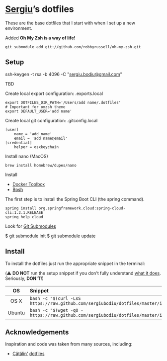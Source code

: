 # [Sergiu](https://github.com/sergiubodiu)’s dotfiles

These are the base dotfiles that I start with when I set up a
new environment.

Added __Oh My Zsh is a way of life!__

    git submodule add git://github.com/robbyrussell/oh-my-zsh.git

## Setup

ssh-keygen -t rsa -b 4096 -C "sergiu.bodiu@gmail.com"

TBD

Create local export configuration: .exports.local

    export DOTFILES_DIR_PATH='/Users/add name/.dotfiles'
    # Important for omzsh theme
    export DEFAULT_USER='add name'

Create local git configuration: .gitconfig.local

    [user]
        name = 'add name'
        email = 'add name@email'
    [credential]
        helper = osxkeychain

Install nano (MacOS)

    brew install homebrew/dupes/nano

Install
   * [Docker Toolbox](https://www.docker.com/products/docker-toolbox)
   * [Bosh](http://bosh.io)

The first step is to install the Spring Boot CLI (the spring command).

    spring install org.springframework.cloud:spring-cloud-cli:1.2.1.RELEASE
    spring help cloud

Look for [Git Submodules](.gitmodules)

$ git submodule init
$ git submodule update

## Install

To install the dotfiles just run the appropriate snippet in the
terminal:

(:warning: **DO NOT** run the setup snippet if you don't fully
understand [what it does](main.sh). Seriously, **DON'T**!)

| OS | Snippet |
|:---:|:---|
| OS X | `bash -c "$(curl -LsS https://raw.github.com/sergiubodiu/dotfiles/master/install/main.sh)"` |
| Ubuntu | `bash -c "$(wget -qO - https://raw.github.com/sergiubodiu/dotfiles/master/install/main.sh)"` |

## Acknowledgements

Inspiration and code was taken from many sources, including:

* [Cătălin'](https://github.com/alrra)
  [dotfiles](https://github.com/alrra/dotfiles)
